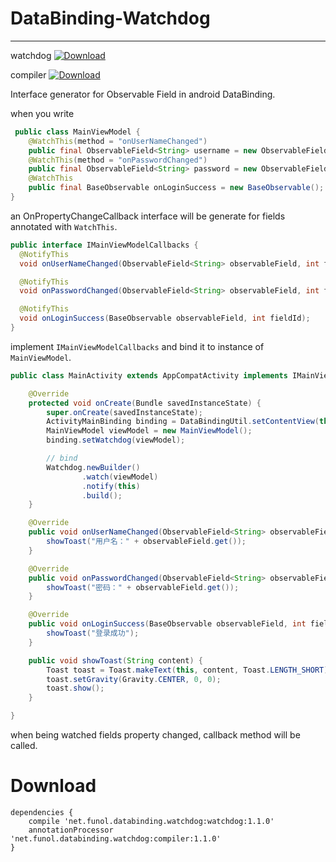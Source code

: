 # DataBinding-Watchdog
---

watchdog [ ![Download](https://api.bintray.com/packages/4332weizi/DataBinding-Watchdog/watchdog/images/download.svg) ](https://bintray.com/4332weizi/DataBinding-Watchdog/watchdog/_latestVersion)

compiler [ ![Download](https://api.bintray.com/packages/4332weizi/DataBinding-Watchdog/compiler/images/download.svg) ](https://bintray.com/4332weizi/DataBinding-Watchdog/compiler/_latestVersion)

Interface generator for Observable Field in android DataBinding.

when you write  
```java
 public class MainViewModel {
    @WatchThis(method = "onUserNameChanged")
    public final ObservableField<String> username = new ObservableField<>();
    @WatchThis(method = "onPasswordChanged")
    public final ObservableField<String> password = new ObservableField<>();
    @WatchThis
    public final BaseObservable onLoginSuccess = new BaseObservable();
}
```
an OnPropertyChangeCallback interface will be generate for fields annotated with `WatchThis`.
```java
public interface IMainViewModelCallbacks {
  @NotifyThis
  void onUserNameChanged(ObservableField<String> observableField, int fieldId);

  @NotifyThis
  void onPasswordChanged(ObservableField<String> observableField, int fieldId);

  @NotifyThis
  void onLoginSuccess(BaseObservable observableField, int fieldId);
}
```
implement `IMainViewModelCallbacks` and bind it to instance of `MainViewModel`.
```java
public class MainActivity extends AppCompatActivity implements IMainViewModelCallbacks {

    @Override
    protected void onCreate(Bundle savedInstanceState) {
        super.onCreate(savedInstanceState);
        ActivityMainBinding binding = DataBindingUtil.setContentView(this, R.layout.activity_main);
        MainViewModel viewModel = new MainViewModel();
        binding.setWatchdog(viewModel);

        // bind
        Watchdog.newBuilder()
                .watch(viewModel)
                .notify(this)
                .build();
    }

    @Override
    public void onUserNameChanged(ObservableField<String> observableField, int fieldId) {
        showToast("用户名：" + observableField.get());
    }

    @Override
    public void onPasswordChanged(ObservableField<String> observableField, int fieldId) {
        showToast("密码：" + observableField.get());
    }

    @Override
    public void onLoginSuccess(BaseObservable observableField, int fieldId) {
        showToast("登录成功");
    }

    public void showToast(String content) {
        Toast toast = Toast.makeText(this, content, Toast.LENGTH_SHORT);
        toast.setGravity(Gravity.CENTER, 0, 0);
        toast.show();
    }

}
```
when being watched fields property changed, callback method will be called.

Download
===
```
dependencies {
    compile 'net.funol.databinding.watchdog:watchdog:1.1.0'
    annotationProcessor 'net.funol.databinding.watchdog:compiler:1.1.0'
}
```